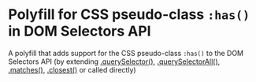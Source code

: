 # Polyfill for CSS pseudo-class `:has()` in DOM Selectors API

A polyfill that adds support for the CSS pseudo-class `:has()` to the DOM Selectors API (by extending [.querySelector()](https://developer.mozilla.org/en-US/docs/Web/API/Document/querySelector), [.querySelectorAll()](https://developer.mozilla.org/en-US/docs/Web/API/Document/querySelectorAll), [.matches()](https://developer.mozilla.org/en-US/docs/Web/API/Element/matches), [.closest()](https://developer.mozilla.org/en-US/docs/Web/API/Element/closest) or called directly)


